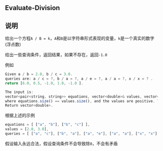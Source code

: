## Evaluate-Division

## 说明

给出一个方程`A / B = k`，`A`和`B`是以字符串形式表现的变量，`k`是一个真实的数字(浮点数)

给出一些查询条件，返回结果，如果不存在，返回`-1.0`

例如

```js
Given a / b = 2.0, b / c = 3.0. 
queries are: a / c = ?, b / a = ?, a / e = ?, a / a = ?, x / x = ? . 
return [6.0, 0.5, -1.0, 1.0, -1.0 ].

The input is: 
vector<pair<string, string>> equations, vector<double>& values, vector<pair<string, string>> queries ,
where equations.size() == values.size(), and the values are positive. This represents the equations.
Return vector<double>.
```

根据上述的示例

```js
equations = [ ["a", "b"], ["b", "c"] ],
values = [2.0, 3.0],
queries = [ ["a", "c"], ["b", "a"], ["a", "e"], ["a", "a"], ["x", "x"] ]. 
```

假设输入永远合法，假设查询条件不会导致除`0`，不会有矛盾